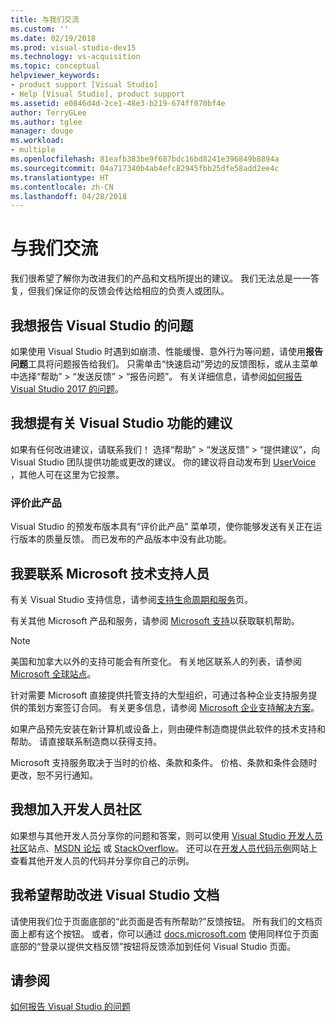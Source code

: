 ```yaml
---
title: 与我们交流
ms.custom: ''
ms.date: 02/19/2018
ms.prod: visual-studio-dev15
ms.technology: vs-acquisition
ms.topic: conceptual
helpviewer_keywords:
- product support [Visual Studio]
- Help [Visual Studio], product support
ms.assetid: e0846d4d-2ce1-48e3-b219-674ff070bf4e
author: TerryGLee
ms.author: tglee
manager: douge
ms.workload:
- multiple
ms.openlocfilehash: 81eafb383be9f687bdc16bd8241e396849b8894a
ms.sourcegitcommit: 04a717340b4ab4efc82945fbb25dfe58add2ee4c
ms.translationtype: HT
ms.contentlocale: zh-CN
ms.lasthandoff: 04/28/2018
---
```

# <a name="talk-to-us"></a>与我们交流
我们很希望了解你为改进我们的产品和文档所提出的建议。 我们无法总是一一答复，但我们保证你的反馈会传达给相应的负责人或团队。  

## <a name="i-want-to-report-a-problem-with-visual-studio"></a>我想报告 Visual Studio 的问题
如果使用 Visual Studio 时遇到如崩溃、性能缓慢、意外行为等问题，请使用**报告问题**工具将问题报告给我们。 只需单击“快速启动”旁边的反馈图标，或从主菜单中选择“帮助” > “发送反馈” > “报告问题”。 有关详细信息，请参阅[如何报告 Visual Studio 2017 的问题](how-to-report-a-problem-with-visual-studio-2017.md)。

## <a name="i-want-to-make-a-suggestion-about-visual-studio-features"></a>我想提有关 Visual Studio 功能的建议
如果有任何改进建议，请联系我们！ 选择“帮助” > “发送反馈” > “提供建议”，向 Visual Studio 团队提供功能或更改的建议。 你的建议将自动发布到 [UserVoice](https://visualstudio.uservoice.com) ，其他人可在这里为它投票。

### <a name="rate-this-product"></a>评价此产品
Visual Studio 的预发布版本具有“评价此产品”  菜单项，使你能够发送有关正在运行版本的质量反馈。 而已发布的产品版本中没有此功能。

## <a name="i-want-to-contact-microsoft-support"></a>我要联系 Microsoft 技术支持人员
有关 Visual Studio 支持信息，请参阅[支持生命周期和服务](https://docs.microsoft.com/visualstudio/productinfo/vs-servicing-vs)页。

有关其他 Microsoft 产品和服务，请参阅 [Microsoft 支持](http://go.microsoft.com/fwlink/?LinkID=99019)以获取联机帮助。

> [!NOTE]
> 美国和加拿大以外的支持可能会有所变化。 有关地区联系人的列表，请参阅 [Microsoft 全球站点](http://www.microsoft.com/worldwide/)。

针对需要 Microsoft 直接提供托管支持的大型组织，可通过各种企业支持服务提供的策划方案签订合同。 有关更多信息，请参阅 [Microsoft 企业支持解决方案](http://go.microsoft.com/fwlink/?LinkId=258223)。

如果产品预先安装在新计算机或设备上，则由硬件制造商提供此软件的技术支持和帮助。 请直接联系制造商以获得支持。

Microsoft 支持服务取决于当时的价格、条款和条件。 价格、条款和条件会随时更改，恕不另行通知。

## <a name="i-want-to-get-involved-in-the-developer-community"></a>我想加入开发人员社区
如果想与其他开发人员分享你的问题和答案，则可以使用 [Visual Studio 开发人员社区](https://developercommunity.visualstudio.com/index.html)站点、[MSDN 论坛](http://social.msdn.microsoft.com/Forums/home) 或 [StackOverflow](http://stackoverflow.com/)。 还可以在[开发人员代码示例](http://code.msdn.microsoft.com/)网站上查看其他开发人员的代码并分享你自己的示例。

## <a name="i-want-to-help-improve-the-visual-studio-documentation"></a>我希望帮助改进 Visual Studio 文档
请使用我们位于页面底部的“此页面是否有所帮助?”反馈按钮。 所有我们的文档页面上都有这个按钮。 或者，你可以通过 [docs.microsoft.com](https://docs.microsoft.com/visualstudio/) 使用同样位于页面底部的“登录以提供文档反馈”按钮将反馈添加到任何 Visual Studio 页面。

## <a name="see-also"></a>请参阅
[如何报告 Visual Studio 的问题](how-to-report-a-problem-with-visual-studio-2017.md)
